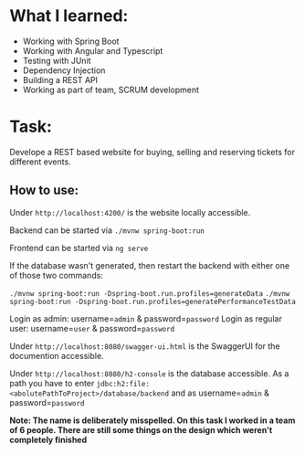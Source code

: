 # What I learned:
* Working with Spring Boot
* Working with Angular and Typescript
* Testing with JUnit
* Dependency Injection
* Building a REST API
* Working as part of team, SCRUM development

# Task:
Develope a REST based website for buying, selling and reserving tickets for different events.

## How to use:

Under `http://localhost:4200/` is the website locally accessible.

Backend can be started via `./mvnw spring-boot:run`

Frontend can be started via `ng serve`

If the database wasn't generated, then restart the backend with either one of those two commands:

`./mvnw spring-boot:run -Dspring-boot.run.profiles=generateData`
`./mvnw spring-boot:run -Dspring-boot.run.profiles=generatePerformanceTestData`

Login as admin: username=`admin` & password=`password`
Login as regular user: username=`user` & password=`password`

Under `http://localhost:8080/swagger-ui.html` is the SwaggerUI for the documention accessible.

Under `http://localhost:8080/h2-console` is the database accessible. As a path you have to enter `jdbc:h2:file:<abolutePathToProject>/database/backend` and as username=`admin` & password=`password`
    
**Note: The name is deliberately misspelled. On this task I worked in a team of 6 people. There are still some things on the design which weren't completely finished**

